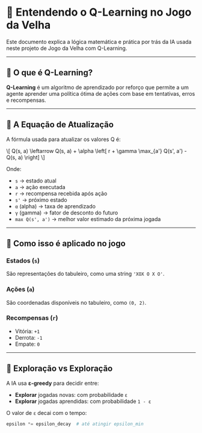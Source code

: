 # 🧠 Entendendo o Q-Learning no Jogo da Velha

Este documento explica a lógica matemática e prática por trás da IA usada neste projeto de Jogo da Velha com Q-Learning.

---

## 🤖 O que é Q-Learning?

**Q-Learning** é um algoritmo de aprendizado por reforço que permite a um agente aprender uma política ótima de ações com base em tentativas, erros e recompensas.

---

## 🧮 A Equação de Atualização

A fórmula usada para atualizar os valores Q é:

\\[
Q(s, a) \\leftarrow Q(s, a) + \\alpha \\left[ r + \\gamma \\max_{a'} Q(s', a') - Q(s, a) \\right]
\\]

Onde:

- `s` → estado atual
- `a` → ação executada
- `r` → recompensa recebida após ação
- `s'` → próximo estado
- `α` (alpha) → taxa de aprendizado
- `γ` (gamma) → fator de desconto do futuro
- `max Q(s', a')` → melhor valor estimado da próxima jogada

---

## 🧠 Como isso é aplicado no jogo

### Estados (`s`)
São representações do tabuleiro, como uma string `'XOX O X O'`.

### Ações (`a`)
São coordenadas disponíveis no tabuleiro, como `(0, 2)`.

### Recompensas (`r`)
- Vitória: `+1`
- Derrota: `-1`
- Empate: `0`

---

## 🎲 Exploração vs Exploração

A IA usa **ε-greedy** para decidir entre:

- **Explorar** jogadas novas: com probabilidade `ε`
- **Explorar** jogadas aprendidas: com probabilidade `1 - ε`

O valor de `ε` decai com o tempo:

```python
epsilon *= epsilon_decay  # até atingir epsilon_min
```
